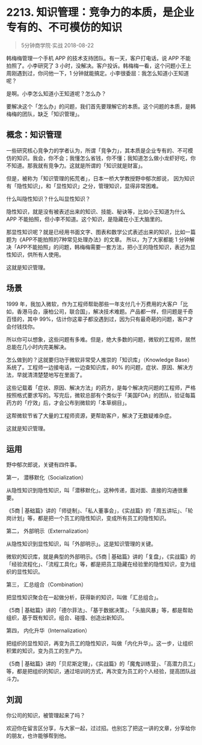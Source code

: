 # 2213. 知识管理：竞争力的本质，是企业专有的、不可模仿的知识
> 5分钟商学院·实战
2018-08-22

韩梅梅管理一个手机 APP 的技术支持团队。有一天，客户打电话，说 APP 不能拍照了。小李研究了 3 小时，没解决。客户投诉。韩梅梅一看，这个问题小王上周刚遇到过，你问他一下，1 分钟就能搞定。小李很委屈：我怎么知道小王知道呢？

是啊。小李怎么知道小王知道呢？怎么办？

要解决这个「怎么办」的问题，我们首先要理解它的本质。这个问题的本质，是韩梅梅的团队，缺乏「知识管理」。

## 概念：知识管理
一些研究核心竞争力的学者认为，所谓「竞争力」，其本质是企业专有的、不可模仿的知识。我会，你不会；我懂怎么省钱，你不懂；我知道怎么做小龙虾好吃，你不知道。那我就有竞争力。这就是所谓的「知识就是财富」。

但是，被称为「知识管理的拓荒者」，日本一桥大学教授野中郁次郎说， 因为知识有「隐性知识」，和「显性知识」之分，管理知识，显得非常困难。

什么叫隐性知识？什么叫显性知识？

隐性知识，就是没有被表述出来的知识、技能、秘诀等，比如小王知道为什么 APP 不能拍照，但小李不知道。这个知识，是隐藏在小王大脑里的。

那显性知识呢？就是已经用书面文字、图表和数学公式表述出来的知识，比如一篇题为《APP不能拍照的7种常见处理办法》的文章。
所以，为了大家都能 1 分钟解决「APP不能拍照」的问题，韩梅梅需要一套方法，把小王的隐性知识，表述为显性知识，供所有人使用。

这就是知识管理。

## 场景
1999 年，我加入微软，作为工程师帮助那些一年支付几十万费用的大客户「比如，香港马会，康柏公司，联合国」，解决技术难题。产品都一样，但问题是千奇百怪的，其中 99%，估计你这辈子都没遇到过，因为只有最奇葩的问题，客户才会付钱找你。

所以你可以想象，这些问题有多难。但是，绝大多数的问题，微软的工程师，居然总能在几小时内完美解决。

怎么做到的？这就要归功于微软非常受人推崇的「知识库」（Knowledge Base）系统了。工程师一边接电话，一边查知识库，80% 的问题，症状、原因、解决方法，早就清清楚楚地写在里面了。

这些记载着「症状、原因、解决方法」的药方，是每个解决完问题的工程师，严格按照格式要求写的。写完后，微软总部有个类似于「美国FDA」的团队，验证每篇药方的「疗效」后，才会公布到微软的「本草纲目」。

这帮微软节省了大量的工程师资源，更帮助客户，解决了无数疑难杂症。

这就是知识管理。

## 运用
野中郁次郎说，关键有四件事。

第一， 潜移默化（Socialization）

从隐性知识到隐性知识，叫「潜移默化」。这种传递，面对面、直接的沟通很重要。

《5商 | 基础篇》讲的「师徒制」、「私人董事会」，《实战篇》的「周五讲坛」、「轮岗计划」等，都是把一个员工的隐性知识，变成所有员工的隐性知识。

第二， 外部明示（Externalization）

从隐性知识到显性知识，叫「外部明示」。这是知识管理的关键。

微软的知识库，就是典型的外部明示。《5商 | 基础篇》讲的「复盘」，《实战篇》的「经验流程化」、「流程工具化」等，都是把员工隐藏在经验里的隐性知识，变为组织的显性知识。

第三， 汇总组合（Combination）

把显性知识聚合在一起做分析，获得新的知识，叫做「汇总组合」。

《5商 | 基础篇》讲的「德尔菲法」、「基于数据决策」、「头脑风暴」等，都是帮助组织，基于既有知识，组合、碰撞、创造出新知识。

第四， 内化升华（Internalization）

把组织的显性知识，再变为员工的隐性知识，叫做「内化升华」。这一步，让组织积累的知识，变为员工的生产力。

《5商 | 基础篇》讲的「贝尼斯定理」，《实战篇》的「魔鬼训练营」、「高潜力员工」等，都是把组织的知识，通过培训的方式，再次变为员工的个人经验，提高团队战斗力。


## 刘润
你公司的知识，被管理起来了吗？

欢迎你在留言区分享，与大家一起，过过招。也别忘了把这一讲的文章，分享给你的朋友，也许能够帮到他。


